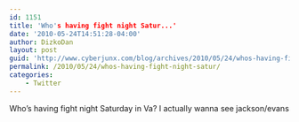 ```yaml
---
id: 1151
title: 'Who's having fight night Satur...'
date: '2010-05-24T14:51:28-04:00'
author: DizkoDan
layout: post
guid: 'http://www.cyberjunx.com/blog/archives/2010/05/24/whos-having-fight-night-satur/'
permalink: /2010/05/24/whos-having-fight-night-satur/
categories:
    - Twitter
---
```


Who’s having fight night Saturday in Va? I actually wanna see jackson/evans
